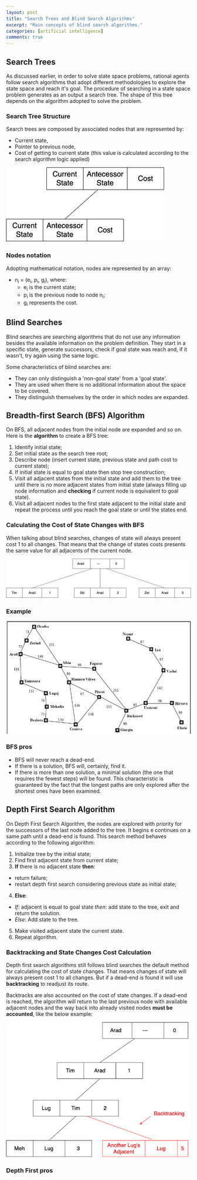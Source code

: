 ```yaml
---
layout: post
title: "Search Trees and Blind Search Algorithms"
excerpt: "Main concepts of blind search algorithms."
categories: [artificial intelligence]
comments: true
---
```


## Search Trees

As discussed earlier, in order to solve state space problems, rational agents follow search algorithms that adopt different methodologies to explore the state space and reach it's goal. The procedure of searching in a state space problem generates as an output a search tree. The shape of this tree depends on the algorithm adopted to solve the problem.

### Search Tree Structure

Search trees are composed by associated nodes that are represented by:

- Current state,
- Pointer to previous node,
- Cost of getting to current state (this value is calculated according to the search algorithm logic applied)

![Representation of two connected nodes of a Search Tree](/img/posts_img/node_representation.png)

### Nodes notation

Adopting mathematical notation, nodes are represented by an array:
- n<sub>i</sub> = (e<sub>i</sub>, p<sub>i</sub>, g<sub>i</sub>), where:
  - e<sub>i</sub> is the current state;
  - p<sub>i</sub> is the previous node to node n<sub>i</sub>;
  - g<sub>i</sub> represents the cost.

## Blind Searches

Blind searches are searching algorithms that do not use any information besides the available information on the problem definition. They start in a specific state, generate successors, check if goal state was reach and, if it wasn't, try again using the same logic.

Some characteristics of blind searches are:
 - They can only distinguish a 'non-goal state' from a 'goal state'.
 - They are used when there is no additional information about the space to be covered.
 - They distinguish themselves by the order in which nodes are expanded.

## Breadth-first Search (BFS) Algorithm

On BFS, all adjacent nodes from the initial node are expanded and so on. Here is the **algorithm** to create a BFS tree:

1. Identify initial state;
2. Set initial state as the search tree root;
3. Describe node (insert current state, previous state and path cost to current state);
4. If initial state is equal to goal state then stop tree construction;
5. Visit all adjacent states from the initial state and add them to the tree until there is no more adjacent states from initial state (always filling up node information and __checking__ if current node is equivalent to goal state).
6. Visit all adjacent nodes to the first state adjacent to the initial state and repeat the process until you reach the goal state or until the states end.

### Calculating the Cost of State Changes with BFS

When talking about blind searches, changes of state will always present cost 1 to all changes. That means that the change of states costs presents the same value for all adjacents of the current node.

![Cost of State Changes](/img/posts_img/state_change_cost.png)

### Example

![Romanian Map Represented as a Graph](/img/posts_img/romanian_map.jpg)

### BFS pros

- BFS will never reach a dead-end.
- If there is a solution, BFS will, certainly, find it.
- If there is more than one solution, a minimal solution (the one that requires the fewest steps) will be found. This characteristic is guaranteed by the fact that the longest paths are only explored after the shortest ones have been examined.

## Depth First Search Algorithm

On Depth First Search Algorithm, the nodes are explored with priority for the successors of the last node added to the tree. It begins e continues on a same path until a dead-end is found. This search method behaves according to the following algorithm:

1. Initialize tree by the initial state;
2. Find first adjacent state from current state;
3. **If** there is no adjacent state **then**:
  - return failure;
  - restart depth first search considering previous state as initial state;
4. **Else**:
  - _If_: adjacent is equal to goal state _then_: add state to the tree, exit and return the solution.
  - _Else_: Add state to the tree.
5. Make visited adjacent state the current state.
6. Repeat algorithm.

### Backtracking and State Changes Cost Calculation

Depth first search algorithms still follows blind searches the default method for calculating the cost of state changes. That means changes of state will always present cost 1 to all changes. But if a dead-end is found it will use __backtracking__ to readjust its route.

Backtracks are also accounted on the cost of state changes. If a dead-end is reached, the algorithm will return to the last previous node with available adjacent nodes and the way back into already visited nodes __must be accounted__, like the below example:

![Cost of State Changes on Depth First Search](/img/posts_img/cost_backtracking.png)
### Depth First pros
